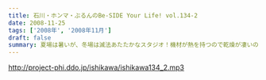 ```yaml
---
title: 石川・ホンマ・ぶるんのBe-SIDE Your Life! vol.134-2
date: 2008-11-25
tags: ['2008年', '2008年11月']
draft: false
summary: 夏場は暑いが、冬場は滅法あたたかなスタジオ！機材が熱を持つので乾燥が凄いのです！乾燥はお肌の大敵！ホンマさん・・・の老け込みが気になるビーサイです。NAMAE
---
```


http://project-phi.ddo.jp/ishikawa/ishikawa134_2.mp3
